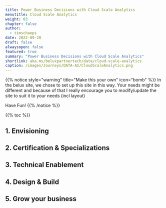 ```yaml
---
title: Power Business Decisions with Cloud Scale Analytics
menutitle: Cloud Scale Analytics
weight: 03
chapter: false
author:
  - timschaeps
date: 2022-09-28
draft: false
alwaysopen: false
featured: true
summary: "Power Business Decisions with Cloud Scale Analytics"
shortlink: aka.ms/beluxpartnertech/data/cloud-scale-analytics
caption: /images/Journeys/DATA-AI/CloudScaleAnalytics.png
---
```

{{% notice style="warning" title="Make this your own" icon="bomb" %}}
In the belux site, we chose to set up this site in this way. Your needs might be different and because of that I really encourage you to modify/update the site to suit it to your needs (incl layout)

Have Fun!
{{% /notice %}}

{{% toc %}}

## 1. Envisioning
 
## 2. Certification & Specializations
 
## 3. Technical Enablement
 
## 4. Design & Build
 
## 5. Grow your business
 